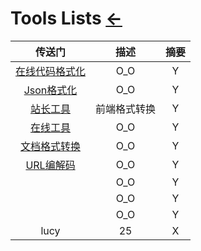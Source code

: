 # Tools Lists [←](../index.md)

| 传送门 | 描述 | 摘要 |
|:---:|:---:|:---:|
| [在线代码格式化](https://tool.oschina.net/codeformat/sql) | O_O | Y |
| [Json格式化](http://www.bejson.com/) | O_O | Y |
| [站长工具](http://tool.chinaz.com/js.aspx) | 前端格式转换 | Y |
| [在线工具](https://tool.lu/c/developer) | O_O | Y |
| [文档格式转换](https://www.toolnb.com/toolslist/312.html) | O_O | Y |
| [URL编解码](https://www.dute.org/url-encode) | O_O | Y |
| []() | O_O | Y |
| []() | O_O | Y |
| []() | O_O | Y |
| lucy | 25 | X |
